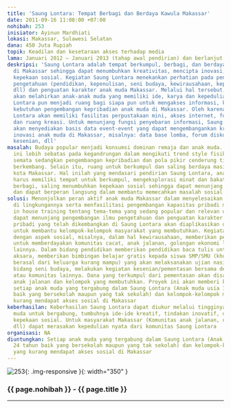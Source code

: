 ```yaml
---
title: 'Saung Lontara: Tempat Berbagi dan Berdaya Kawula Makassar'
date: 2011-09-16 11:08:00 +07:00
nohibah: 253
inisiator: Ayinun Mardhiati
lokasi: Makassar, Sulawesi Selatan
dana: 450 Juta Rupiah
topik: Keadilan dan kesetaraan akses terhadap media
lama: Januari 2012 – Januari 2013 (tahap awal pendirian) dan berlanjut seterusnya
deskripsi: 'Saung Lontara adalah tempat berkumpul, berbagi, dan berdaya anak muda
  di Makassar sehingga dapat menumbuhkan kreativitas, mencipta inovasi, dan memupuk
  kepekaan sosial. Kegiatan Saung Lontara menekankan perhatian pada pengembangan kapasitas
  pengetahuan (pendidikan, kepenulisan, seni budaya, kewirausahaan, kepekaan sosial,
  dll) dan penguatan karakter anak muda Makassar. Melalui hal tersebut, Saung Lontara
  akan melahirkan anak-anak muda yang memiliki ide, karya dan kepedulian sosial. Saung
  Lontara pun menjadi ruang bagi siapa pun untuk mengakses informasi, khususnya untuk
  kebutuhan pengembangan kepribadian anak muda di Makassar. Oleh karenanya, Saung
  Lontara akan memiliki fasilitas perpustakaan mini, akses internet, forum diskusi,
  dan ruang kreasi. Untuk menunjang fungsi penyebaran informasi, Saung Lontara pun
  akan menyediakan basis data event-event yang dapat mengembangankan kreativitas dan
  inovasi anak muda di Makassar, misalnya: data base lomba, forum diskusi, bakti social,
  kesenian, dll'
masalah: Budaya popular menjadi konsumsi dominan remaja dan anak muda. Kecenderungan
  ini lebih sebatas pada kegandrungan dalam mengikuti trend style fisik (fashion)
  semata sedangkan pengembangan kepribadian dan pola pikir cenderung tidak terlalu
  berkembang. Selain itu, ruang untuk berkumpul dan saling berdaya masih minim di
  kota Makassar. Hal inilah yang mendasari pendirian Saung Lontara, anak muda Makassar
  harus memiliki tempat untuk berkumpul, mengeksplorasi minat dan bakat, dan saling
  berbagi, saling menumbuhkan kepekaan sosial sehingga dapat menunjang kapasitas pribadinya
  dan dapat berperan langsung dalam membantu memecahkan masalah sosial
solusi: Menonjolkan peran aktif anak muda Makassar dalam menyelesaikan masalah sosial
  di lingkungannya serta menfasilitasi pengembangan kapasitas pribadi mereka melalui
  in house training tentang tema-tema yang sedang popular dan relevan untuk anak yang
  dapat menunjang pengembangan ilmu pengetahuan dan penguatan karakter. Kapasitas
  pribadi yang telah dikembangkan di Saung Lontara akan diaplikasikan dan disalurkan
  untuk membantu kelompok-kelompok masyarakat yang membutuhkan. Kegiatan yang berkaitan
  dengan aspek sosial, misalnya, dalam hal kewirausahaan, memberikan pelatihan kewirausahaan
  untuk memberdayakan komunitas cacat, anak jalanan, golongan ekonomi lemah, dan kelompok
  lainnya. Dalam bidang pendidikan memberikan pendidikan baca tulis untuk anak buta
  aksara, memberikan bimbingan belajar gratis kepada siswa SMP/SMU (khususnya yang
  berasal dari keluarga kurang mampu) yang akan melaksanakan ujian nasional. Dalam
  bidang seni budaya, melakukan kegiatan kesenian/pementasan bersama dengan anak jalanan
  atau komunitas lainnya. Dana yang terkumpul dari pementasan akan disalurkan untuk
  anak jalanan dan kelompok yang membutuhkan. Proyek ini akan memberi keuntungan kepada
  setiap anak muda yang tergabung dalam Saung Lontara (Anak muda usia 17- 24 tahun
  baik yang bersekolah maupun yang tak sekolah) dan kelompok-kelompok masyarakat yang
  kurang mendapat akses sosial di Makassar
keberhasilan: Keberhasilan Saung Lontara dapat diukur melalui tingginya antusias anak
  muda untuk bergabung, tumbuhnya ide-ide kreatif, tindakan inovatif, dan peningkatan
  kepekaan sosial. Untuk masyarakat Makassar (Komunitas anak jalanan, orang cacat,
  dll) dapat merasakan kepedulian nyata dari komunitas Saung Lontara
organisasi: NA
diuntungkan: Setiap anak muda yang tergabung dalam Saung Lontara (Anak muda usia 17-
  24 tahun baik yang bersekolah maupun yang tak sekolah) dan kelompok-kelompok masyarakat
  yang kurang mendapat akses sosial di Makassar
---
```


![253](/static/img/hibahcmb/253.png){: .img-responsive }{: width="350" }

### {{ page.nohibah }} - {{ page.title }}

---
